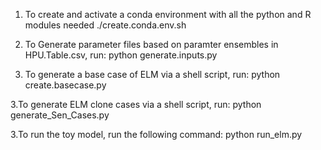 1. To create and activate a conda environment with all the python and R modules needed
./create.conda.env.sh

2. To Generate parameter files based on paramter ensembles in HPU.Table.csv, run:
python generate.inputs.py 

3. To generate a base case of ELM via a shell script, run:
python create.basecase.py

3.To generate ELM clone cases via a shell script, run:
python generate_Sen_Cases.py 

3.To run the toy model, run the following command:
python run_elm.py

